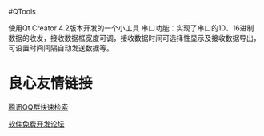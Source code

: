 #QTools

使用Qt Creator 4.2版本开发的一个小工具
串口功能：实现了串口的10、16进制数据的收发，接收数据框宽度可调，接收数据时间可选择性显示及接收数据导出，
可设置时间间隔自动发送数据等。


 # 良心友情链接

[腾讯QQ群快速检索](http://u.720life.cn/s/8cf73f7c)

[软件免费开发论坛](http://u.720life.cn/s/bbb01dc0)